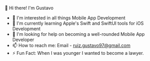 👋 Hi there! I'm Gustavo
- 👀 I'm interested in all things Mobile App Development
- 🍊 I'm currently learning Apple's Swift and SwiftUI tools for iOS Development
- 💞 I'm looking for help on becoming a well-rounded Mobile App Developer
- 📫 How to reach me: Email - ruiz.gustavo97@gmail.com
- ⚡ Fun Fact: When I was younger I wanted to become a lawyer.
